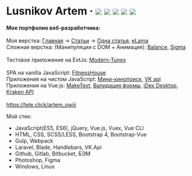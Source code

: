 # Lusnikov Artem &middot; [![](https://img.shields.io/badge/resume-hh-red)](https://spb.hh.ru/resume/1786c1f3ff071f524b0039ed1f506e61747256)  [![](https://img.shields.io/badge/blog-pikabu-5dbe57)](https://pikabu.ru/@OWIII)  [![](https://img.shields.io/badge/-instagram-orange)](https://www.instagram.com/owiii.dev)  [![](https://img.shields.io/badge/-twitter-00acee)](https://twitter.com/owiii_dev)  [![](https://img.shields.io/badge/-telegram-0088cc)](https://tele.click/artem_owiii)
<b>Мое портфолио веб-разработчика:</b></br></br>
Моя верстка: <a href="https://owiii.github.io/alltarget-site/">Главная</a> -> <a href="https://owiii.github.io/alltarget-site/articles.html">Статьи</a> -> </a><a href="https://owiii.github.io/alltarget-site/article-item.html">Одна статья</a>, </a><a href="https://owiii.github.io/eLama-build/">eLama</a></br>
Сложная верстка: (Манипуляции с DOM + Анимация): <a href="https://owiii.github.io/Balance/">Balance</a>, <a href="https://owiii.github.io/Sigma-build/">Sigma</a></br></br>
Тестовое приложение на ExtJs: <a href="https://github.com/OWIII/Modern-Tunes">Modern-Tunes</a></br></br>
SPA на vanilla JavaScript: <a href="https://github.com/OWIII/FitnessHouse">FitnessHouse</a></br>
Приложения на чистом JavaScript: <a href="https://owiii.github.io/kinopoisk-mini/index.html">Мини-кинопоиск</a>, <a href="https://owiii.github.io/handlebars/">VK api</a></br>
Приложения на Vue.js: <a href="https://owiii.github.io/make-text/">MakeText</a>, <a href="https://owiii.github.io/Second-app-VueJS/">Валидация формы</a>, <a href="https://github.com/OWIII/iDex-Desktop">iDex Desktop</a>, <a href="https://github.com/OWIII/kraken-api">Kraken API</a></br></br>
https://tele.click/artem_owiii

  Мой стек: 
- JavaScript(ES5, ES6), jQuery, Vue.js, Vuex, Vue CLI
- HTML, CSS, SCSS/LESS, Bootstrap 4, Bootstrap-Vue 
- Gulp, Webpack
- Laravel, Blade, Handlebars, VK.Api
- Github, Gitlab, Bitbucket, БЭМ
- Photoshop, Figma
- Windows, Linux


